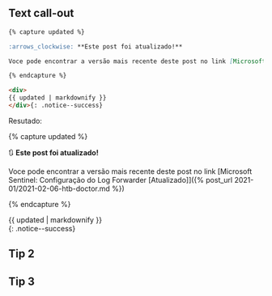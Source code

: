 ---
---

## Text call-out

```markdown
{% capture updated %}

:arrows_clockwise: **Este post foi atualizado!**

Voce pode encontrar a versão mais recente deste post no link [Microsoft Sentinel: Configuração do Log Forwarder [Atualizado]]({% post_url 2022-02/2022-09-30-rsyslog-sentinel-log-forwarder-updated %})

{% endcapture %}

<div>
{{ updated | markdownify }}
</div>{: .notice--success}
```

Resutado:

{% capture updated %}

:arrows_clockwise: **Este post foi atualizado!**

Voce pode encontrar a versão mais recente deste post no link [Microsoft Sentinel: Configuração do Log Forwarder [Atualizado]]({% post_url 2021-01/2021-02-06-htb-doctor.md %})

{% endcapture %}

<div>
{{ updated | markdownify }}
</div>{: .notice--success}

## Tip 2

## Tip 3
